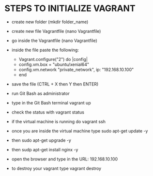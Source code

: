 # STEPS TO INITIALIZE VAGRANT

- create new folder (mkdir folder_name)
- create new file Vagrantfile (nano Vagrantfile)
- go inside the Vagrantfile (nano Vagrantfile)
- inside the file paste the following:
	- Vagrant.configure("2") do |config|
	-  config.vm.box = "ubuntu/xenial64" 
	-  config.vm.network "private_network", ip: "192.168.10.100" 
	- end

- save the file (CTRL + X then Y then ENTER)
- run Git Bash as administrator
- type in the Git Bash terminal vagrant up
- check the status with vagrant status
- if the virtual machine is running do vagrant ssh
- once you are inside the virtual machine type sudo apt-get update -y
- then sudo apt-get upgrade -y
- then sudp apt-get install nginx -y
- open the browser and type in the URL: 192.168.10.100
- to destroy your vagrant type vagrant destroy
